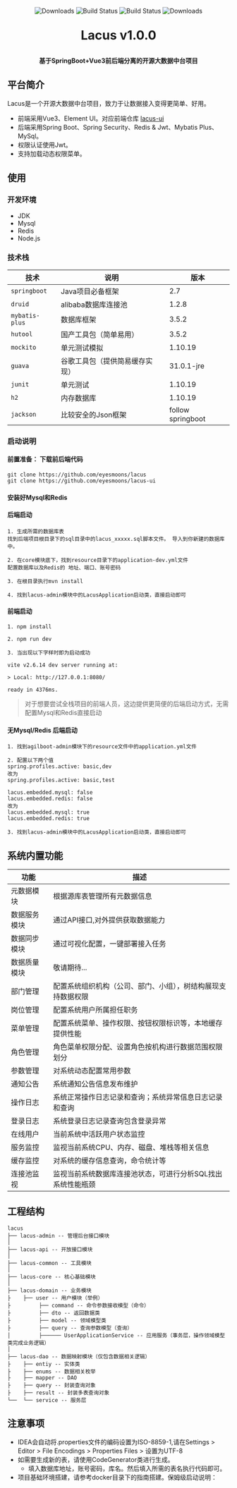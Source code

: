 <p align="center">
  <img src="https://img.shields.io/badge/Release-V1.5.0-green.svg" alt="Downloads">
  <img src="https://img.shields.io/badge/JDK-1.8+-green.svg" alt="Build Status">
  <img src="https://img.shields.io/badge/license-MIT-blue.svg" alt="Build Status">
   <img src="https://img.shields.io/badge/Spring%20Boot-2.7.1-blue.svg" alt="Downloads">
 </p>
<h1 align="center" style="margin: 30px 0 30px; font-weight: bold;">Lacus v1.0.0</h1>
<h4 align="center">基于SpringBoot+Vue3前后端分离的开源大数据中台项目</h4>
<p align="center">
</p>



## 平台简介

Lacus是一个开源大数据中台项目，致力于让数据接入变得更简单、好用。

* 前端采用Vue3、Element UI。对应前端仓库 [lacus-ui](https://github.com/eyesmoons/lacus-ui)
* 后端采用Spring Boot、Spring Security、Redis & Jwt、Mybatis Plus、MySql。
* 权限认证使用Jwt。
* 支持加载动态权限菜单。

## 使用

### 开发环境

- JDK
- Mysql
- Redis
- Node.js

### 技术栈

| 技术             | 说明              | 版本                |
|----------------|-----------------|-------------------|
| `springboot`   | Java项目必备框架      | 2.7               |
| `druid`        | alibaba数据库连接池   | 1.2.8             |
| `mybatis-plus` | 数据库框架           | 3.5.2             |
| `hutool`       | 国产工具包（简单易用）     | 3.5.2             |
| `mockito`      | 单元测试模拟          | 1.10.19           |
| `guava`        | 谷歌工具包（提供简易缓存实现） | 31.0.1-jre        |
| `junit`        | 单元测试            | 1.10.19           |
| `h2`           | 内存数据库           | 1.10.19           |
| `jackson`      | 比较安全的Json框架     | follow springboot |

### 启动说明

#### 前置准备： 下载前后端代码

```
git clone https://github.com/eyesmoons/lacus
git clone https://github.com/eyesmoons/lacus-ui
```

#### 安装好Mysql和Redis

#### 后端启动
```
1. 生成所需的数据库表
找到后端项目根目录下的sql目录中的lacus_xxxxx.sql脚本文件。 导入到你新建的数据库中。

2. 在core模块底下，找到resource目录下的application-dev.yml文件
配置数据库以及Redis的 地址、端口、账号密码

3. 在根目录执行mvn install

4. 找到lacus-admin模块中的LacusApplication启动类，直接启动即可
```

#### 前端启动
```
1. npm install

2. npm run dev

3. 当出现以下字样时即为启动成功

vite v2.6.14 dev server running at:

> Local: http://127.0.0.1:8080/

ready in 4376ms.

```
> 对于想要尝试全栈项目的前端人员，这边提供更简便的后端启动方式，无需配置Mysql和Redis直接启动
#### 无Mysql/Redis 后端启动
```
1. 找到agilboot-admin模块下的resource文件中的application.yml文件

2. 配置以下两个值
spring.profiles.active: basic,dev
改为
spring.profiles.active: basic,test

lacus.embedded.mysql: false
lacus.embedded.redis: false
改为
lacus.embedded.mysql: true
lacus.embedded.redis: true

3. 找到lacus-admin模块中的LacusApplication启动类，直接启动即可
```
## 系统内置功能

| 功能    | 描述                             |
|-------|--------------------------------|
| 元数据模块  | 根据源库表管理所有元数据信息      |
| 数据服务模块 | 通过API接口,对外提供获取数据能力|
| 数据同步模块| 通过可视化配置，一键部署接入任务|
| 数据质量模块| 敬请期待...|
| 部门管理  | 配置系统组织机构（公司、部门、小组），树结构展现支持数据权限 |
| 岗位管理  | 配置系统用户所属担任职务                   |
| 菜单管理  | 配置系统菜单、操作权限、按钮权限标识等，本地缓存提供性能   |
| 角色管理  | 角色菜单权限分配、设置角色按机构进行数据范围权限划分    |
| 参数管理  | 对系统动态配置常用参数                    |
| 通知公告  | 系统通知公告信息发布维护                   |
 操作日志  | 系统正常操作日志记录和查询；系统异常信息日志记录和查询   |
| 登录日志  | 系统登录日志记录查询包含登录异常                   |
| 在线用户  | 当前系统中活跃用户状态监控                   |
| 服务监控  | 监视当前系统CPU、内存、磁盘、堆栈等相关信息             |
| 缓存监控  | 对系统的缓存信息查询，命令统计等                   |
| 连接池监视  | 监视当前系统数据库连接池状态，可进行分析SQL找出系统性能瓶颈     |

## 工程结构

``` 
lacus
├── lacus-admin -- 管理后台接口模块
│
├── lacus-api -- 开放接口模块
│
├── lacus-common -- 工具模块
│
├── lacus-core -- 核心基础模块
│
├── lacus-domain -- 业务模块
├    ├── user -- 用户模块（举例）
├         ├── command -- 命令参数接收模型（命令）
├         ├── dto -- 返回数据类
├         ├── model -- 领域模型类
├         ├── query -- 查询参数模型（查询）
│         ├────── UserApplicationService -- 应用服务（事务层，操作领域模型类完成业务逻辑）
│
├── lacus-dao -- 数据映射模块（仅包含数据相关逻辑）
├    ├── entiy -- 实体类
├    ├── enums -- 数据相关枚举
├    ├── mapper -- DAO
├    ├── query -- 封装查询对象
├    ├── result -- 封装多表查询对象
└──  └── service -- 服务层
```

## 注意事项
- IDEA会自动将.properties文件的编码设置为ISO-8859-1,请在Settings > Editor > File Encodings > Properties Files > 设置为UTF-8
- 如需要生成新的表，请使用CodeGenerator类进行生成。
  - 填入数据库地址，账号密码，库名。然后填入所需的表名执行代码即可。
- 项目基础环境搭建，请参考docker目录下的指南搭建。保姆级启动说明：